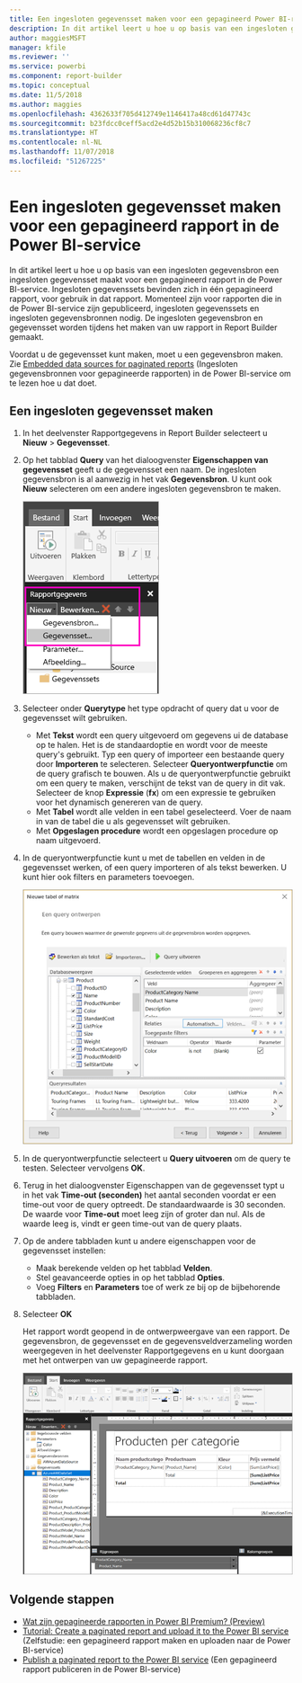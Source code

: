 ```yaml
---
title: Een ingesloten gegevensset maken voor een gepagineerd Power BI-rapport | Microsoft Docs
description: In dit artikel leert u hoe u op basis van een ingesloten gegevensbron een ingesloten gegevensset maakt voor een gepagineerd rapport in de Power BI-service.
author: maggiesMSFT
manager: kfile
ms.reviewer: ''
ms.service: powerbi
ms.component: report-builder
ms.topic: conceptual
ms.date: 11/5/2018
ms.author: maggies
ms.openlocfilehash: 4362633f705d412749e1146417a48cd61d47743c
ms.sourcegitcommit: b23fdcc0ceff5acd2e4d52b15b310068236cf8c7
ms.translationtype: HT
ms.contentlocale: nl-NL
ms.lasthandoff: 11/07/2018
ms.locfileid: "51267225"
---
```

# <a name="create-an-embedded-dataset-for-a-paginated-report-in-the-power-bi-service"></a>Een ingesloten gegevensset maken voor een gepagineerd rapport in de Power BI-service
In dit artikel leert u hoe u op basis van een ingesloten gegevensbron een ingesloten gegevensset maakt voor een gepagineerd rapport in de Power BI-service. Ingesloten gegevenssets bevinden zich in één gepagineerd rapport, voor gebruik in dat rapport. Momenteel zijn voor rapporten die in de Power BI-service zijn gepubliceerd, ingesloten gegevenssets en ingesloten gegevensbronnen nodig. De ingesloten gegevensbron en gegevensset worden tijdens het maken van uw rapport in Report Builder gemaakt. 

Voordat u de gegevensset kunt maken, moet u een gegevensbron maken. Zie [Embedded data sources for paginated reports](paginated-reports-embedded-data-source.md) (Ingesloten gegevensbronnen voor gepagineerde rapporten) in de Power BI-service om te lezen hoe u dat doet.
  
## <a name="create-an-embedded-dataset"></a>Een ingesloten gegevensset maken
  
1. In het deelvenster Rapportgegevens in Report Builder selecteert u **Nieuw** > **Gegevensset**.

1. Op het tabblad **Query** van het dialoogvenster **Eigenschappen van gegevensset** geeft u de gegevensset een naam. De ingesloten gegevensbron is al aanwezig in het vak **Gegevensbron**. U kunt ook **Nieuw** selecteren om een andere ingesloten gegevensbron te maken.
 
   ![Nieuwe gegevensset](media/paginated-reports-create-embedded-dataset/power-bi-paginated-new-dataset.png)  

3. Selecteer onder **Querytype** het type opdracht of query dat u voor de gegevensset wilt gebruiken. 
    - Met **Tekst** wordt een query uitgevoerd om gegevens ui de database op te halen. Het is de standaardoptie en wordt voor de meeste query's gebruikt. Typ een query of importeer een bestaande query door **Importeren** te selecteren. Selecteer **Queryontwerpfunctie** om de query grafisch te bouwen. Als u de queryontwerpfunctie gebruikt om een query te maken, verschijnt de tekst van de query in dit vak. Selecteer de knop **Expressie** (**fx**) om een expressie te gebruiken voor het dynamisch genereren van de query. 
    - Met **Tabel** wordt alle velden in een tabel geselecteerd. Voer de naam in van de tabel die u als gegevensset wilt gebruiken.
    - Met **Opgeslagen procedure** wordt een opgeslagen procedure op naam uitgevoerd.

4. In de queryontwerpfunctie kunt u met de tabellen en velden in de gegevensset werken, of een query importeren of als tekst bewerken. U kunt hier ook filters en parameters toevoegen. 

    ![Queryontwerpfunctie](media/paginated-reports-create-embedded-dataset/power-bi-paginated-embedded-dataset-edit-query.png)

5. In de queryontwerpfunctie selecteert u **Query uitvoeren** om de query te testen. Selecteer vervolgens **OK**.

1. Terug in het dialoogvenster Eigenschappen van de gegevensset typt u in het vak **Time-out (seconden)** het aantal seconden voordat er een time-out voor de query optreedt. De standaardwaarde is 30 seconden. De waarde voor **Time-out** moet leeg zijn of groter dan nul. Als de waarde leeg is, vindt er geen time-out van de query plaats.

7.  Op de andere tabbladen kunt u andere eigenschappen voor de gegevensset instellen:
    - Maak berekende velden op het tabblad **Velden**.
    - Stel geavanceerde opties in op het tabblad **Opties**.
    - Voeg **Filters** en **Parameters** toe of werk ze bij op de bijbehorende tabbladen.

8. Selecteer **OK**
 
   Het rapport wordt geopend in de ontwerpweergave van een rapport. De gegevensbron, de gegevensset en de gegevensveldverzameling worden weergegeven in het deelvenster Rapportgegevens en u kunt doorgaan met het ontwerpen van uw gepagineerde rapport.  

    ![Gegevensset in ontwerpweergave van rapport](media/paginated-reports-create-embedded-dataset/power-bi-paginated-embedded-dataset-report-design-view.png) 
 
## <a name="next-steps"></a>Volgende stappen 

- [Wat zijn gepagineerde rapporten in Power BI Premium? (Preview)](paginated-reports-report-builder-power-bi.md)  
- [Tutorial: Create a paginated report and upload it to the Power BI service](paginated-reports-quickstart-aw.md) (Zelfstudie: een gepagineerd rapport maken en uploaden naar de Power BI-service)
- [Publish a paginated report to the Power BI service](paginated-reports-save-to-power-bi-service.md) (Een gepagineerd rapport publiceren in de Power BI-service)

